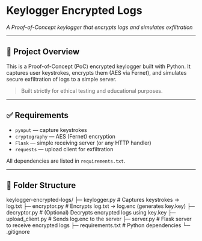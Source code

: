 # Keylogger Encrypted Logs
*A Proof-of-Concept keylogger that encrypts logs and simulates exfiltration*

---

## 📘 Project Overview
This is a Proof-of-Concept (PoC) encrypted keylogger built with Python. It captures user keystrokes, encrypts them (AES via Fernet), and simulates secure exfiltration of logs to a simple server.

> Built strictly for ethical testing and educational purposes.

---

## ✅ Requirements
- `pynput` — capture keystrokes  
- `cryptography` — AES (Fernet) encryption  
- `Flask` — simple receiving server (or any HTTP handler)  
- `requests` — upload client for exfiltration

All dependencies are listed in `requirements.txt`.

---

## 📁 Folder Structure
keylogger-encrypted-logs/
├─ keylogger.py # Captures keystrokes -> log.txt
├─ encryptor.py # Encrypts log.txt -> log.enc (generates key.key)
├─ decryptor.py # (Optional) Decrypts encrypted logs using key.key
├─ upload_client.py # Sends log.enc to the server
├─ server.py # Flask server to receive encrypted logs
├─ requirements.txt # Python dependencies
└─ .gitignore




